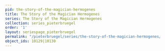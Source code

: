 ```yaml
---
pid: the-story-of-the-magician-hermogenes
title: The Story of the Magician Hermogenes
series: The Story of the Magician Hermogenes
collection: series_pieterbruegel
order: '1'
layout: seriespage_pieterbruegel
permalink: "/pieterbruegel/series/the-story-of-the-magician-hermogenes/"
object_ids: 10129|10130
---
```

